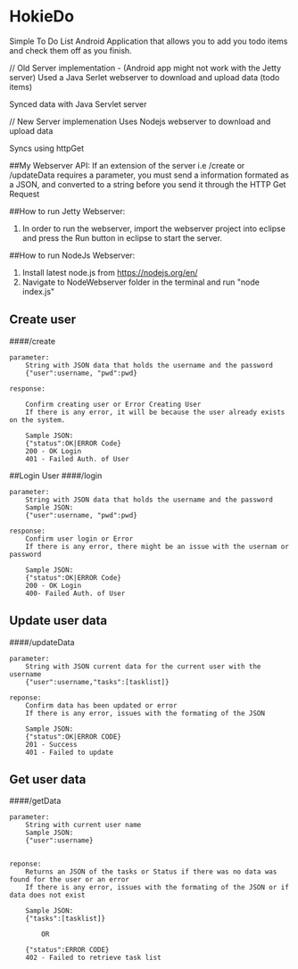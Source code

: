 HokieDo
=======

Simple To Do List Android Application that allows you to add you todo items and check them off as you finish.

// Old Server implementation - (Android app might not work with the Jetty server)
Used a Java Serlet webserver to download and upload data (todo items)

Synced data with Java Servlet server

// New Server implemenation
Uses Nodejs webserver to download and upload data

Syncs using httpGet

##My Webserver API:
If an extension of the server i.e /create or /updateData requires a parameter, you must send a information formated as a JSON,
and converted to  a string before you send it through the HTTP Get Request

##How to run Jetty Webserver:
1. In order to run the webserver, import the webserver project into eclipse and press the Run button in eclipse to start the server.

##How to run NodeJs Webserver:
1. Install latest node.js from https://nodejs.org/en/ 
2. Navigate to NodeWebserver folder in the terminal and run "node index.js"

## Create user
####/create
```
parameter: 
	String with JSON data that holds the username and the password
	{"user":username, "pwd":pwd}
```
```
response:

	Confirm creating user or Error Creating User
	If there is any error, it will be because the user already exists on the system.

	Sample JSON:
	{"status":OK|ERROR Code}
	200 - OK Login
	401 - Failed Auth. of User
```
##Login User
####/login
```
parameter:
	String with JSON data that holds the username and the password
	Sample JSON:
	{"user":username, "pwd":pwd}
```
```
response:
	Confirm user login or Error
	If there is any error, there might be an issue with the usernam or password

	Sample JSON:
	{"status":OK|ERROR Code}
	200 - OK Login
	400- Failed Auth. of User
```

## Update user data
####/updateData
```
parameter:
	String with JSON current data for the current user with the username
	{"user":username,"tasks":[tasklist]}
```
```
reponse:
	Confirm data has been updated or error
	If there is any error, issues with the formating of the JSON

	Sample JSON:
	{"status":OK|ERROR CODE}
	201 - Success
	401 - Failed to update
```

## Get user data
####/getData
```
parameter:
	String with current user name
	Sample JSON:
	{"user":username}
	
```
```
reponse:
	Returns an JSON of the tasks or Status if there was no data was found for the user or an error
	If there is any error, issues with the formating of the JSON or if data does not exist

	Sample JSON:
	{"tasks":[tasklist]}

		OR

	{"status":ERROR CODE}
	402 - Failed to retrieve task list
```
